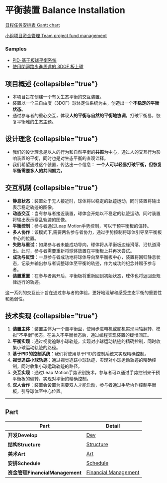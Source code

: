 # 平衡装置 Balance Installation

[日程任务安排表 Gantt chart](https://giant-handspring-6db.notion.site/Gantt-chart-062f8b56c829461faba62e609ba37662?pvs=4)

[小组项目资金管理 Team project fund management](https://giant-handspring-6db.notion.site/563879cbc317412ebb0f73e2b8f99631?v=d26c609acaaa44a687e4eb1b9f0c8010&pvs=4)

### Samples
- [PID-基于板球平衡系统]( https://www.bilibili.com/video/BV1xL4y147ea/?share_source=copy_web&vd_source=a75fe652314fccaa8d85cc73bfb23ed0)
- [使用閉迴路步進馬達的 3DOF 板上球](https://www.instructables.com/3DOF-Ball-on-Plate-Using-Closed-Loop-Stepper-Motor/)


## 项目概述 {collapsible="true"}

- 本项目旨在创建一个有关生态平衡的交互装置。
- 装置以一个三自由度（3DOF）球体定位系统为主，创造出一个**不稳定的平衡状态**。
- 通过参与者的重心交互，体现**人的平衡与自然的平衡地协调**，打破平衡易，恢复平衡难的生态主题。

## 设计理念 {collapsible="true"}

- 我们的设计理念是以人的行为和自然平衡的**共振**为中心，通过人的交互行为影响装置的平衡，同时也是对生态平衡的直观诠释。
- 我们希望通过这个装置，传达出一个信息： **一个人可以轻易打破平衡，但恢复平衡需要多人的共同努力。**

## 交互机制 {collapsible="true"}

- **静息状态**：装置处于无人接近时，球体将以稳定的轨迹运动，同时装置将输出表示稳定轨迹的图像。
- **动态交互**：当有参与者接近装置，球体会开始以不稳定的轨迹运动，同时装置将输出表示紊乱轨迹的图像。
- **平衡控制**：参与者通过Leap Motion手势控制，可以干预平衡板的偏转。
- **多人协作**：该模式下,需要两名参与者协力，通过手势控制将球体引导至平衡板中心的位置。
- **失败与重试**：如果参与者未能成功导向，球体将从平衡板边缘滑落，沿轨道滑出。此时，参与者需要重新将球体放置在平衡板上并再次尝试。
- **成功与反馈**：一旦参与者成功地将球体导向至平衡板中心，装置将回归静息状态，记录并输出参与者调整球体至平衡的轨迹，作为成功的纪念并赠予参与者。
- **装置重置**：在参与者离开后，平衡板将重新回到初始状态，球体也将返回至规律运行的轨迹。

这一系列的交互设计旨在通过参与者的体验，更好地理解和感受生态平衡的重要性和脆弱性。

## 技术实现 {collapsible="true"}

1. **装置主体**：装置主体为一个自平衡盘，使用步进电机或舵机实现两轴翻转，模拟"不平衡"状态。在进入不平衡状态后，通过编程实现装置的缓慢回正。
2. **平衡实现**：通过视觉追踪小球轨迹，实现对小球运动轨迹的精确控制，同时收集小球运动轨迹的路径。
3. **基于PID的控制系统**：我们将使用基于PID的控制系统来实现精确控制。
4. **视觉追踪小球轨迹**：通过视觉追踪小球轨迹，实现对小球运动轨迹的精确控制，同时收集小球运动轨迹的路径。
5. **交互实现**：通过Leap Motion手势识别技术，参与者可以通过手势控制来干预平衡板的偏转，实现对平衡的精确控制。
6. **双人合作**：装置会设置为需要双人才能启动，参与者通过手势协作控制平衡板，引导球体至中心位置。


---

## Part

| Part            | Detail                              |
|-----------------|-------------------------------------|
| **开发Develop**   | [Dev](Dev.md)                       |
| **结构Structure** | [Structure](Hardware.md)            |
| **美术Art**       | [Art](Art.md)                       |
| **安排Schedule**  | [Schedule](Schedule.md)             |
| **资金管理FinancialManagement** |  [Financial Management](Financial.md)                  |

